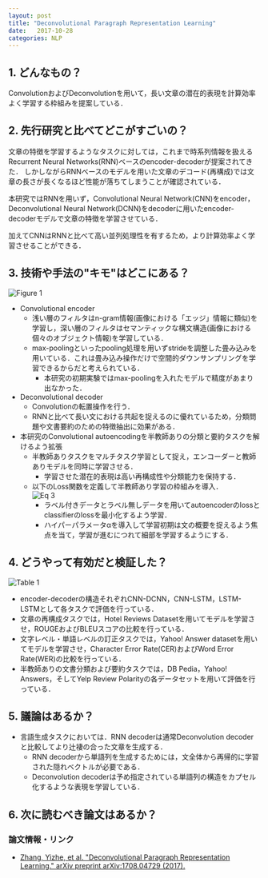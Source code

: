 ```yaml
---
layout: post
title: "Deconvolutional Paragraph Representation Learning"
date:   2017-10-28
categories: NLP
---
```


## 1. どんなもの？

ConvolutionおよびDeconvolutionを用いて，長い文章の潜在的表現を計算効率よく学習する枠組みを提案している．

## 2. 先行研究と比べてどこがすごいの？

文章の特徴を学習するようなタスクに対しては，これまで時系列情報を扱えるRecurrent Neural Networks(RNN)ベースのencoder-decoderが提案されてきた．
しかしながらRNNベースのモデルを用いた文章のデコード(再構成)では文章の長さが長くなるほど性能が落ちてしまうことが確認されている．

本研究ではRNNを用いず，Convolutional Neural Network(CNN)をencoder，Deconvolutional Neural Network(DCNN)をdecoderに用いたencoder-decoderモデルで文章の特徴を学習させている．

加えてCNNはRNNと比べて高い並列処理性を有するため，より計算効率よく学習させることができる．

## 3. 技術や手法の"キモ"はどこにある？

![Figure 1](https://raw.githubusercontent.com/shunk031/paper-survey/master/images/NLP/Deconvolutional_Paragraph_Representation_Learning/figure1.png)

- Convolutional encoder
  - 浅い層のフィルタはn-gram情報(画像における「エッジ」情報に類似)を学習し，深い層のフィルタはセマンティックな構文構造(画像における個々のオブジェクト情報)を学習している．
  - max-poolingといったpooling処理を用いずstrideを調整した畳み込みを用いている．これは畳み込み操作だけで空間的ダウンサンプリングを学習できるからだと考えられている．
	- 本研究の初期実験ではmax-poolingを入れたモデルで精度があまり出なかった．
- Deconvolutional decoder
  - Convolutionの転置操作を行う．
  - RNNと比べて長い文における共起を捉えるのに優れているため，分類問題や文書要約のための特徴抽出に効果がある．
- 本研究のConvolutional autoencodingを半教師ありの分類と要約タスクを解けるよう拡張
  - 半教師ありタスクをマルチタスク学習として捉え，エンコーダーと教師ありモデルを同時に学習させる．
	- 学習させた潜在的表現は高い再構成性や分類能力を保持する．
  - 以下のLoss関数を定義して半教師あり学習の枠組みを導入．  
	![Eq 3](https://raw.githubusercontent.com/shunk031/paper-survey/master/images/NLP/Deconvolutional_Paragraph_Representation_Learning/eq3.png)
	- ラベル付きデータとラベル無しデータを用いてautoencoderのlossとclassifierのlossを最小化するよう学習．
	- ハイパーパラメータαを導入して学習初期は文の概要を捉えるよう焦点を当て，学習が進むにつれて細部を学習するようにする．
  
## 4. どうやって有効だと検証した？

![Table 1](https://raw.githubusercontent.com/shunk031/paper-survey/master/images/NLP/Deconvolutional_Paragraph_Representation_Learning/table1.png)

- encoder-decoderの構造それぞれCNN-DCNN，CNN-LSTM，LSTM-LSTMとして各タスクで評価を行っている．
- 文章の再構成タスクでは，Hotel Reviews Datasetを用いてモデルを学習させ，ROUGEおよびBLEUスコアの比較を行っている．
- 文字レベル・単語レベルの訂正タスクでは，Yahoo! Answer datasetを用いてモデルを学習させ，Character Error Rate(CER)およびWord Error Rate(WER)の比較を行っている．
- 半教師ありの文書分類および要約タスクでは，DB Pedia，Yahoo! Answers，そしてYelp Review Polarityの各データセットを用いて評価を行っている．


## 5. 議論はあるか？

- 言語生成タスクにおいては．RNN decoderは通常Deconvolution decoderと比較してより辻褄の合った文章を生成する．
  - RNN decoderから単語列を生成するためには，文全体から再帰的に学習された隠れベクトルが必要である．
  - Deconvolution decoderは予め指定されている単語列の構造をカプセル化するような表現を学習している．

## 6. 次に読むべき論文はあるか？

### 論文情報・リンク

* [Zhang, Yizhe, et al. "Deconvolutional Paragraph Representation Learning." arXiv preprint arXiv:1708.04729 (2017).](https://arxiv.org/abs/1708.04729)
